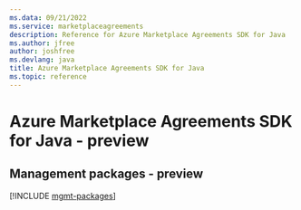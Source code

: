 ```yaml
---
ms.data: 09/21/2022
ms.service: marketplaceagreements
description: Reference for Azure Marketplace Agreements SDK for Java
ms.author: jfree
author: joshfree
ms.devlang: java
title: Azure Marketplace Agreements SDK for Java
ms.topic: reference
---
```

# Azure Marketplace Agreements SDK for Java - preview

## Management packages - preview
[!INCLUDE [mgmt-packages](marketplace-agreements-mgmt-index.md)]
